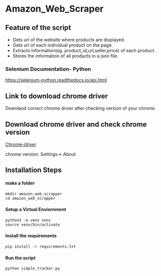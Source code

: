# Amazon_Web_Scraper

## Feature of the script

- Gets url of the website where products are displayed.
- Gets url of each individual product on the page.
- Extracts information(eg. product_id,url,seller,price) of each product.
- Stores the information of all products in a json file.

### Selenium Documentation- Python
https://selenium-python.readthedocs.io/api.html

## Link to download chrome driver
Downlaod correct chrome driver after checking version of your chrome. 
## Download chrome driver and check chrome version
[Chrome-driver](https://chromedriver.chromium.org/downloads)

chrome version: Settings-> About
## Installation Steps

#### make a folder
```
mkdir amazon_web_scrapper
cd amazon_web_scrapper
```

#### Setup a Virtual Enviornment
```
python3 -m venv venv
source venv/bin/activate
```
#### Install the requirements
```
pip install -r requirements.txt
```

#### Run the script
```
python simple_tracker.py
```
